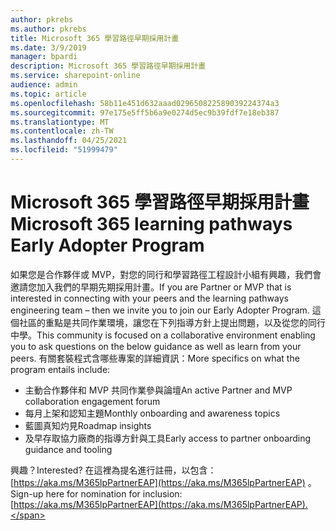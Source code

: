 ```yaml
---
author: pkrebs
ms.author: pkrebs
title: Microsoft 365 學習路徑早期採用計畫
ms.date: 3/9/2019
manager: bpardi
description: Microsoft 365 學習路徑早期採用計畫
ms.service: sharepoint-online
audience: admin
ms.topic: article
ms.openlocfilehash: 58b11e451d632aaad029650822589039224374a3
ms.sourcegitcommit: 97e175e5ff5b6a9e0274d5ec9b39fdf7e18eb387
ms.translationtype: MT
ms.contentlocale: zh-TW
ms.lasthandoff: 04/25/2021
ms.locfileid: "51999479"
---
```

# <a name="microsoft-365-learning-pathways-early-adopter-program"></a><span data-ttu-id="3db1b-103">Microsoft 365 學習路徑早期採用計畫</span><span class="sxs-lookup"><span data-stu-id="3db1b-103">Microsoft 365 learning pathways Early Adopter Program</span></span>

<span data-ttu-id="3db1b-104">如果您是合作夥伴或 MVP，對您的同行和學習路徑工程設計小組有興趣，我們會邀請您加入我們的早期先期採用計畫。</span><span class="sxs-lookup"><span data-stu-id="3db1b-104">If you are Partner or MVP that is interested in connecting with your peers and the learning pathways engineering team – then we invite you to join our Early Adopter Program.</span></span> <span data-ttu-id="3db1b-105">這個社區的重點是共同作業環境，讓您在下列指導方針上提出問題，以及從您的同行中學。</span><span class="sxs-lookup"><span data-stu-id="3db1b-105">This community is focused on a collaborative environment enabling you to ask questions on the below guidance as well as learn from your peers.</span></span> <span data-ttu-id="3db1b-106">有關套裝程式含哪些專案的詳細資訊：</span><span class="sxs-lookup"><span data-stu-id="3db1b-106">More specifics on what the program entails include:</span></span>  
- <span data-ttu-id="3db1b-107">主動合作夥伴和 MVP 共同作業參與論壇</span><span class="sxs-lookup"><span data-stu-id="3db1b-107">An active Partner and MVP collaboration engagement forum</span></span> 
- <span data-ttu-id="3db1b-108">每月上架和認知主題</span><span class="sxs-lookup"><span data-stu-id="3db1b-108">Monthly onboarding and awareness topics</span></span> 
- <span data-ttu-id="3db1b-109">藍圖真知灼見</span><span class="sxs-lookup"><span data-stu-id="3db1b-109">Roadmap insights</span></span> 
- <span data-ttu-id="3db1b-110">及早存取協力廠商的指導方針與工具</span><span class="sxs-lookup"><span data-stu-id="3db1b-110">Early access to partner onboarding guidance and tooling</span></span> 

<span data-ttu-id="3db1b-111">興趣？</span><span class="sxs-lookup"><span data-stu-id="3db1b-111">Interested?</span></span> <span data-ttu-id="3db1b-112">在這裡為提名進行註冊，以包含： [https://aka.ms/M365lpPartnerEAP](https://aka.ms/M365lpPartnerEAP) 。</span><span class="sxs-lookup"><span data-stu-id="3db1b-112">Sign-up here for nomination for inclusion: [https://aka.ms/M365lpPartnerEAP](https://aka.ms/M365lpPartnerEAP).</span></span>   
